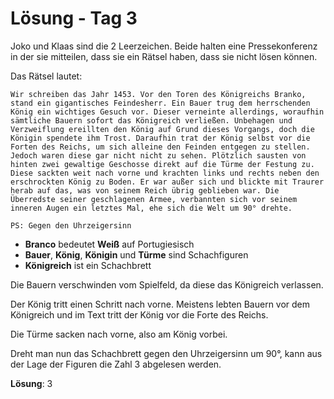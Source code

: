 # Lösung - Tag 3

Joko und Klaas sind die 2 Leerzeichen. Beide halten eine Pressekonferenz in der sie mitteilen, dass sie ein Rätsel haben, dass sie nicht lösen können.

Das Rätsel lautet:

```
Wir schreiben das Jahr 1453. Vor den Toren des Königreichs Branko, stand ein gigantisches Feindesherr. Ein Bauer trug dem herrschenden König ein wichtiges Gesuch vor. Dieser verneinte allerdings, woraufhin sämtliche Bauern sofort das Königreich verließen. Unbehagen und Verzweiflung ereillten den König auf Grund dieses Vorgangs, doch die Königin spendete ihm Trost. Daraufhin trat der König selbst vor die Forten des Reichs, um sich alleine den Feinden entgegen zu stellen. Jedoch waren diese gar nicht nicht zu sehen. Plötzlich sausten von hinten zwei gewaltige Geschosse direkt auf die Türme der Festung zu. Diese sackten weit nach vorne und krachten links und rechts neben den erschrockten König zu Boden. Er war außer sich und blickte mit Traurer herab auf das, was von seinem Reich übrig geblieben war. Die Überredste seiner geschlagenen Armee, verbannten sich vor seinem inneren Augen ein letztes Mal, ehe sich die Welt um 90° drehte.

PS: Gegen den Uhrzeigersinn
```

- **Branco** bedeutet **Weiß** auf Portugiesisch
- **Bauer**, **König**, **Königin** und **Türme** sind Schachfiguren
- **Königreich** ist ein Schachbrett

Die Bauern verschwinden vom Spielfeld, da diese das Königreich verlassen.

Der König tritt einen Schritt nach vorne. Meistens lebten Bauern vor dem Königreich und im Text tritt der König vor die Forte des Reichs.

Die Türme sacken nach vorne, also am König vorbei.

Dreht man nun das Schachbrett gegen den Uhrzeigersinn um 90°, kann aus der Lage der Figuren die Zahl 3 abgelesen werden.

**Lösung**: 3